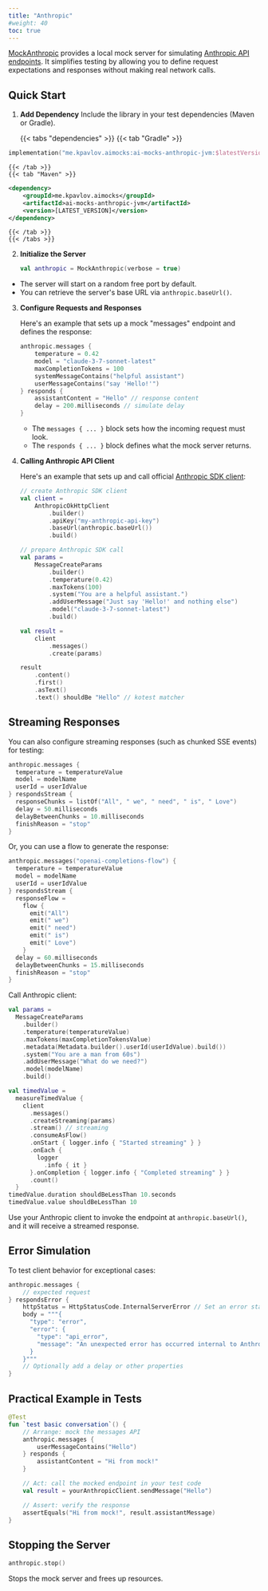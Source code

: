 ```yaml
---
title: "Anthropic"
#weight: 40
toc: true
---
```


[MockAnthropic](https://github.com/kpavlov/ai-mocks/blob/main/ai-mocks-anthropic/src/commonMain/kotlin/me/kpavlov/aimocks/anthropic/MockAnthropic.kt) provides a local mock server for simulating [Anthropic API endpoints](https://docs.anthropic.com/en/api). It simplifies testing by allowing you to define request expectations and responses without making real network calls.

## Quick Start

1. **Add Dependency**
   Include the library in your test dependencies (Maven or Gradle).

    {{< tabs "dependencies" >}}
    {{< tab "Gradle" >}}
```kotlin
implementation("me.kpavlov.aimocks:ai-mocks-anthropic-jvm:$latestVersion")
```
    {{< /tab >}}
    {{< tab "Maven" >}}
```xml
<dependency>
    <groupId>me.kpavlov.aimocks</groupId>
    <artifactId>ai-mocks-anthropic-jvm</artifactId>
    <version>[LATEST_VERSION]</version>
</dependency>
```
    {{< /tab >}}
    {{< /tabs >}}


2. **Initialize the Server**
   ```kotlin
   val anthropic = MockAnthropic(verbose = true)
   ```
  - The server will start on a random free port by default.
  - You can retrieve the server's base URL via `anthropic.baseUrl()`.

3. **Configure Requests and Responses**

   Here's an example that sets up a mock "messages" endpoint and defines the response:
    ```kotlin
    anthropic.messages {
        temperature = 0.42
        model = "claude-3-7-sonnet-latest"
        maxCompletionTokens = 100
        systemMessageContains("helpful assistant")
        userMessageContains("say 'Hello!'")
    } responds {
        assistantContent = "Hello" // response content
        delay = 200.milliseconds // simulate delay
    }
    ```
    - The `messages { ... }` block sets how the incoming request must look.
    - The `responds { ... }` block defines what the mock server returns.


4. **Calling Anthropic API Client**

    Here's an example that sets up and call official [Anthropic SDK client](https://github.com/anthropics/anthropic-sdk-java):
    ```kotlin
    // create Anthropic SDK client
    val client =
        AnthropicOkHttpClient
            .builder()
            .apiKey("my-anthropic-api-key")
            .baseUrl(anthropic.baseUrl())
            .build()

    // prepare Anthropic SDK call
    val params =
        MessageCreateParams
            .builder()
            .temperature(0.42)
            .maxTokens(100)
            .system("You are a helpful assistant.")
            .addUserMessage("Just say 'Hello!' and nothing else")
            .model("claude-3-7-sonnet-latest")
            .build()

    val result =
        client
            .messages()
            .create(params)

    result
        .content()
        .first()
        .asText()
        .text() shouldBe "Hello" // kotest matcher
    ```

## Streaming Responses

You can also configure streaming responses (such as chunked SSE events) for testing:

```kotlin
anthropic.messages {
  temperature = temperatureValue
  model = modelName
  userId = userIdValue
} respondsStream {
  responseChunks = listOf("All", " we", " need", " is", " Love")
  delay = 50.milliseconds
  delayBetweenChunks = 10.milliseconds
  finishReason = "stop"
}
```

Or, you can use a flow to generate the response:
```kotlin
anthropic.messages("openai-completions-flow") {
  temperature = temperatureValue
  model = modelName
  userId = userIdValue
} respondsStream {
  responseFlow =
    flow {
      emit("All")
      emit(" we")
      emit(" need")
      emit(" is")
      emit(" Love")
    }
  delay = 60.milliseconds
  delayBetweenChunks = 15.milliseconds
  finishReason = "stop"
}
```

Call Anthropic client:
```kotlin
val params =
  MessageCreateParams
    .builder()
    .temperature(temperatureValue)
    .maxTokens(maxCompletionTokensValue)
    .metadata(Metadata.builder().userId(userIdValue).build())
    .system("You are a man from 60s")
    .addUserMessage("What do we need?")
    .model(modelName)
    .build()

val timedValue =
  measureTimedValue {
    client
      .messages()
      .createStreaming(params)
      .stream() // streaming
      .consumeAsFlow()
      .onStart { logger.info { "Started streaming" } }
      .onEach {
        logger
          .info { it }
      }.onCompletion { logger.info { "Completed streaming" } }
      .count()
  }
timedValue.duration shouldBeLessThan 10.seconds
timedValue.value shouldBeLessThan 10
```

Use your Anthropic client to invoke the endpoint at `anthropic.baseUrl()`, and it will receive a streamed response.

## Error Simulation

To test client behavior for exceptional cases:

```kotlin
anthropic.messages {
    // expected request
} respondsError {
    httpStatus = HttpStatusCode.InternalServerError // Set an error status code
    body = """{
      "type": "error",
      "error": {
        "type": "api_error",
        "message": "An unexpected error has occurred internal to Anthropic's systems."
      }
    }"""
    // Optionally add a delay or other properties
}
```

## Practical Example in Tests

```kotlin
@Test
fun `test basic conversation`() {
    // Arrange: mock the messages API
    anthropic.messages {
        userMessageContains("Hello")
    } responds {
        assistantContent = "Hi from mock!"
    }

    // Act: call the mocked endpoint in your test code
    val result = yourAnthropicClient.sendMessage("Hello")

    // Assert: verify the response
    assertEquals("Hi from mock!", result.assistantMessage)
}
```

## Stopping the Server

```kotlin
anthropic.stop()
```

Stops the mock server and frees up resources.
